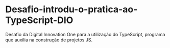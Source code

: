 # Desafio-introdu-o-pratica-ao-TypeScript-DIO
Desafio da Digital Innovation One para a utilização do TypeScript, programa que auxilia na construção de projetos JS.

